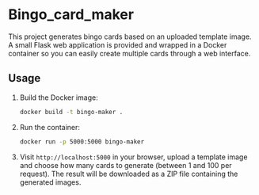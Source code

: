 # Bingo_card_maker

This project generates bingo cards based on an uploaded template image. A small Flask web application is provided and wrapped in a Docker container so you can easily create multiple cards through a web interface.

## Usage

1. Build the Docker image:
   ```bash
   docker build -t bingo-maker .
   ```

2. Run the container:
   ```bash
   docker run -p 5000:5000 bingo-maker
   ```

3. Visit `http://localhost:5000` in your browser, upload a template image and choose how many cards to generate (between 1 and 100 per request). The result will be downloaded as a ZIP file containing the generated images.

